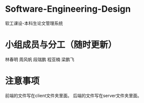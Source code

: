 # Software-Engineering-Design
软工课设-本科生论文管理系统
# 小组成员与分工（随时更新）
林春明
周风帆
段瑞鹏
程亚楠
梁鹏飞
# 注意事项
前端的文件写在client文件夹里面。
后端的文件写在server文件夹里面。
